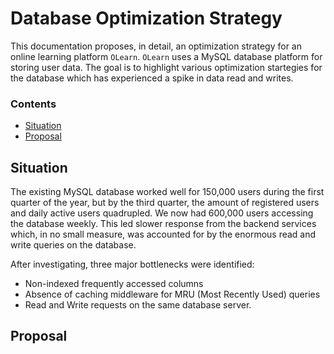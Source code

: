 # Database Optimization Strategy
This documentation proposes, in detail, an optimization strategy for an online learning platform ```OLearn```. ```OLearn``` uses a MySQL database platform for storing user data. The goal is to highlight various optimization startegies for the database which has experienced a spike in data read and writes.

### Contents
- [Situation](#situation)
- [Proposal](#proposal)

## Situation
The existing MySQL database worked well for 150,000 users during the first quarter of the year, but by the third quarter, the amount of registered users and daily active users quadrupled. We now had 600,000 users accessing the database weekly. This led slower response from the backend services which, in no small measure, was accounted for by the enormous read and write queries on the database.

After investigating, three major bottlenecks were identified:
- Non-indexed frequently accessed columns
- Absence of caching middleware for MRU (Most Recently Used) queries
- Read and Write requests on the same database server.

## Proposal